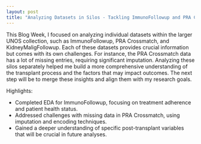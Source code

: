 ```yaml
---
layout: post
title: "Analyzing Datasets in Silos - Tackling ImmunoFollowup and PRA Crossmatch Data"
---
```


This Blog Week, I focused on analyzing individual datasets within the larger UNOS collection, such as ImmunoFollowup, PRA Crossmatch, and KidneyMaligFollowup. Each of these datasets provides crucial information but comes with its own challenges. For instance, the PRA Crossmatch data has a lot of missing entries, requiring significant imputation. Analyzing these silos separately helped me build a more comprehensive understanding of the transplant process and the factors that may impact outcomes. The next step will be to merge these insights and align them with my research goals.

Highlights:
- Completed EDA for ImmunoFollowup, focusing on treatment adherence and patient health status.
- Addressed challenges with missing data in PRA Crossmatch, using imputation and encoding techniques.
- Gained a deeper understanding of specific post-transplant variables that will be crucial in future analyses.
